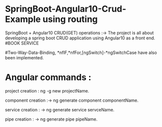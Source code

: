 # SpringBoot-Angular10-Crud-Example using routing

 SpringBoot + Angular10 CRUD(GET) operations :-> 
           The project is all about developing a spring boot CRUD application using Angular10 as a front end.
#BOOK SERVICE

#Two-Way-Data-Binding, *nfIF,*nfFor,[ngSwitch]-*ngSwitchCase have also been implemented.
# Angular commands :
 project creation : 
             ng -g new projectName.

 component creation :->
    ng generate component componentName.
 
 service creation : -> 
    ng generate service servceName.
 
 pipe creation : -> 
    ng generate pipe pipeName.
